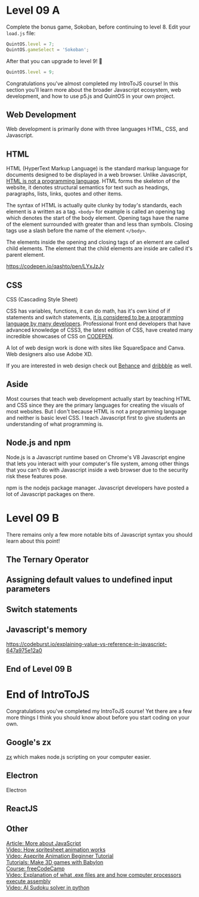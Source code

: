 # Level 09 A

Complete the bonus game, Sokoban, before continuing to level 8. Edit your `load.js` file:

```js
QuintOS.level = 7;
QuintOS.gameSelect = 'Sokoban';
```

After that you can upgrade to level 9! 🥳

```js
QuintOS.level = 9;
```

Congratulations you've almost completed my IntroToJS course! In this section you'll learn more about the broader Javascript ecosystem, web development, and how to use p5.js and QuintOS in your own project.

## Web Development

Web development is primarily done with three languages HTML, CSS, and Javascript.

## HTML

HTML (HyperText Markup Language) is the standard markup language for documents designed to be displayed in a web browser. Unlike Javascript, [HTML is not a programming language](https://ischool.syr.edu/why-html-is-not-a-programming-language/). HTML forms the skeleton of the website, it denotes structural semantics for text such as headings, paragraphs, lists, links, quotes and other items.

The syntax of HTML is actually quite clunky by today's standards, each element is a written as a tag. `<body>` for example is called an opening tag which denotes the start of the body element. Opening tags have the name of the element surrounded with greater than and less than symbols. Closing tags use a slash before the name of the element `</body>`.

The elements inside the opening and closing tags of an element are called child elements. The element that the child elements are inside are called it's parent element.

https://codepen.io/qashto/pen/LYxJzJv

## CSS

CSS (Cascading Style Sheet)

CSS has variables, functions, it can do math, has it's own kind of if statements and switch statements, [it is considered to be a programming language by many developers](https://css-tricks.com/is-css-a-programming-language/). Professional front end developers that have advanced knowledge of CSS3, the latest edition of CSS, have created many incredible showcases of CSS on [CODEPEN](https://codepen.io).

A lot of web design work is done with sites like SquareSpace and Canva. Web designers also use Adobe XD.

If you are interested in web design check out [Behance](https://www.behance.net/) and [dribbble](https://dribbble.com/) as well.

## Aside

Most courses that teach web development actually start by teaching HTML and CSS since they are the primary languages for creating the visuals of most websites. But I don't because HTML is not a programming language and neither is basic level CSS. I teach Javascript first to give students an understanding of what programming is.

## Node.js and npm

Node.js is a Javascript runtime based on Chrome's V8 Javascript engine that lets you interact with your computer's file system, among other things that you can't do with Javascript inside a web browser due to the security risk these features pose.

npm is the nodejs package manager. Javascript developers have posted a lot of Javascript packages on there.

# Level 09 B

There remains only a few more notable bits of Javascript syntax you should learn about this point!

## The Ternary Operator

## Assigning default values to undefined input parameters

## Switch statements

## Javascript's memory

https://codeburst.io/explaining-value-vs-reference-in-javascript-647a975e12a0

## End of Level 09 B

# End of IntroToJS

Congratulations you've completed my IntroToJS course! Yet there are a few more things I think you should know about before you start coding on your own.

## Google's zx

[zx](https://github.com/google/zx) which makes node.js scripting on your computer easier.

## Electron

Electron

## ReactJS

## Other

[Article: More about JavaScript](https://github.com/MarcoWorms/learn.js)  
[Video: How spritesheet animation works](https://www.youtube.com/watch?v=CY0HE277IBM)  
[Video: Aseprite Animation Beginner Tutorial](https://www.youtube.com/watch?v=N4Z4MdZ1KWY)  
[Tutorials: Make 3D games with Babylon](https://doc.babylonjs.com/start)  
[Course: freeCodeCamp](https://github.com/mcturner1995/freeCodeCamp)  
[Video: Explanation of what .exe files are and how computer processors execute assembly](https://www.youtube.com/watch?v=hhgxsrAFyz8)  
[Video: AI Sudoku solver in python](https://www.youtube.com/watch?v=G_UYXzGuqvM)
